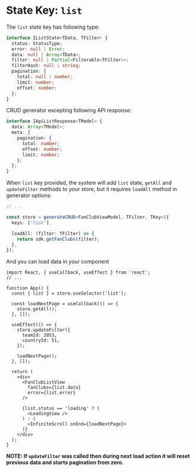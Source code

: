 # State Key: `list`

The `list` state key has following type:

```typescript
interface IListState<TData, TFilter> {
  status: StatusType;
  error: null | Error;
  data: null | Array<TData>;
  filter: null | Partial<Filterable<TFilter>>;
  filterHash: null | string;
  pagination: {
    total: null | number;
    limit: number;
    offset: number;
  };
}
```

CRUD generator excepting following API response:

```typescript
interface IApiListResponse<TModel> {
  data: Array<TModel>;
  meta: {
    pagination: {
      total: number;
      offset: number;
      limit: number;
    };
  };
}
```

When `list` key provided, the system will add `list` state, `getAll` and `updateFilter` methods to your
store, but it requires `loadAll` method in generator options:

```typescript
// ...

const store = generateCRUD<FanClubViewModel, TFilter, TKey>({
  keys: ['list'],

  loadAll: (filter: TFilter) => {
    return sdk.getFanClubs(filter);
  },
});
```

And you can load data in your component

```tsx
import React, { useCallback, useEffect } from 'react';
// ...

function App() {
  const { list } = store.useSelector('list');

  const loadNextPage = useCallback(() => {
    store.getAll();
  }, []);

  useEffect(() => {
    store.updateFilter({
      teamId: 2053,
      countryId: 51,
    });

    loadNextPage();
  }, []);

  return (
    <div>
      <FanClubListView
        fanClubs={list.data}
        error={list.error}
      />
      
      {list.status == 'loading' ? (
        <LoadingView />
      ) : (
        <InfiniteScroll onEnd={loadNextPage}>
      )}
    </div>
  );
}
```

**NOTE: If `updateFilter` was called then during next load action it will reset previous data and starts pagination from zero.**
